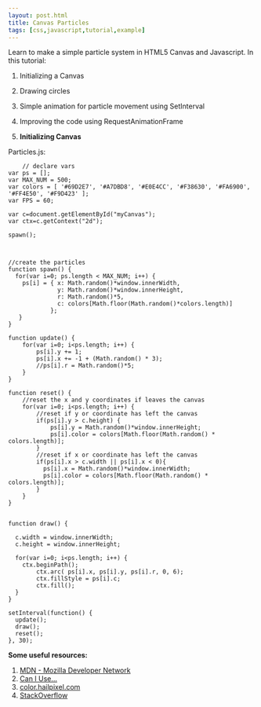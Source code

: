 ```yaml
---
layout: post.html
title: Canvas Particles
tags: [css,javascript,tutorial,example]
---
```



Learn to make a simple particle system in HTML5 Canvas and Javascript. 
In this tutorial:

1. Initializing a Canvas
2. Drawing circles
1. Simple animation for particle movement using SetInterval
1. Improving the code using RequestAnimationFrame


1. **Initializing Canvas**

 


 Particles.js:

        // declare vars
    var ps = [];
    var MAX_NUM = 500;
    var colors = [ '#69D2E7', '#A7DBD8', '#E0E4CC', '#F38630', '#FA6900', '#FF4E50', '#F9D423' ];
    var FPS = 60;
    
    var c=document.getElementById("myCanvas");
    var ctx=c.getContext("2d");
    
    spawn();
    
    
    
    //create the particles
    function spawn() {
      for(var i=0; ps.length < MAX_NUM; i++) {
        ps[i] = { x: Math.random()*window.innerWidth,
                  y: Math.random()*window.innerHeight,
                  r: Math.random()*5,
                  c: colors[Math.floor(Math.random()*colors.length)]
                };                  
       }
    }
    
    function update() {
        for(var i=0; i<ps.length; i++) {
            ps[i].y += 1;
            ps[i].x += -1 + (Math.random() * 3);
            //ps[i].r = Math.random()*5;
        }
    }
    
    function reset() {
        //reset the x and y coordinates if leaves the canvas
        for(var i=0; i<ps.length; i++) {
            //reset if y or coordinate has left the canvas
            if(ps[i].y > c.height) {
                ps[i].y = Math.random()*window.innerHeight;
                ps[i].color = colors[Math.floor(Math.random() * colors.length)];
            }
            //reset if x or coordinate has left the canvas
            if(ps[i].x > c.width || ps[i].x < 0){
              ps[i].x = Math.random()*window.innerWidth;
              ps[i].color = colors[Math.floor(Math.random() * colors.length)];
            }
        }
    }
      
    
    function draw() {
    
      c.width = window.innerWidth;
      c.height = window.innerHeight;
    
      for(var i=0; i<ps.length; i++) {
        ctx.beginPath();
    		ctx.arc( ps[i].x, ps[i].y, ps[i].r, 0, 6);
    		ctx.fillStyle = ps[i].c;
    		ctx.fill(); 
      }
    }
    
    setInterval(function() {
      update();
      draw();
      reset();
    }, 30);
**Some useful resources:**
  1. [MDN - Mozilla Developer Network](https://developer.mozilla.org/en-US/)
  2. [Can I Use...](http://caniuse.com/)
  3. [color.hailpixel.com](http://color.hailpixel.com/)
  4. [StackOverflow](http://stackoverflow.com/)
